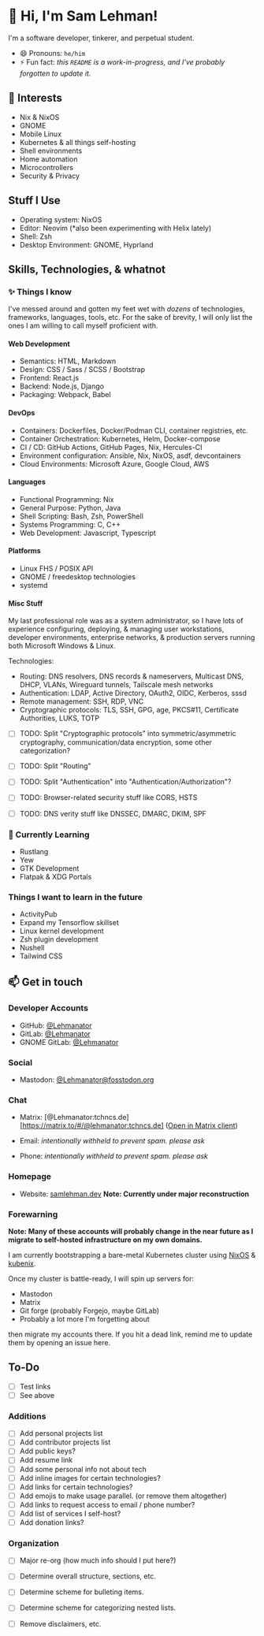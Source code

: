 # 👋 Hi, I'm Sam Lehman!

I'm a software developer, tinkerer, and perpetual student.

- 😄 Pronouns: `he/him`
- ⚡ Fun fact: *this `README` is a work-in-progress, and I've probably forgotten to update it.* 

## 👀 Interests

- Nix & NixOS
- GNOME
- Mobile Linux
- Kubernetes & all things self-hosting
- Shell environments
- Home automation
- Microcontrollers
- Security & Privacy

## Stuff I Use

- Operating system: NixOS
- Editor: Neovim (*also been experimenting with Helix lately)
- Shell: Zsh
- Desktop Environment: GNOME, Hyprland

## Skills, Technologies, & whatnot

### ✨ Things I know

I've messed around and gotten my feet wet with *dozens* of technologies, frameworks, languages, tools, etc.
For the sake of brevity, I will only list the ones I am willing to call myself proficient with.

#### Web Development

- Semantics: HTML, Markdown
- Design: CSS / Sass / SCSS / Bootstrap
- Frontend: React.js
- Backend: Node.js, Django
- Packaging: Webpack, Babel

#### DevOps

- Containers: Dockerfiles, Docker/Podman CLI, container registries, etc.
- Container Orchestration: Kubernetes, Helm, Docker-compose
- CI / CD: GitHub Actions, GitHub Pages, Nix, Hercules-CI
- Environment configuration: Ansible, Nix, NixOS, asdf, devcontainers
- Cloud Environments: Microsoft Azure, Google Cloud, AWS

#### Languages

- Functional Programming: Nix
- General Purpose: Python, Java
- Shell Scripting: Bash, Zsh, PowerShell
- Systems Programming: C, C++
- Web Development: Javascript, Typescript

#### Platforms

- Linux FHS / POSIX API
- GNOME / freedesktop technologies
- systemd

#### Misc Stuff

My last professional role was as a system administrator,
so I have lots of experience configuring, deploying, & managing
user workstations, developer environments, enterprise networks, & production servers
running both Microsoft Windows & Linux.

Technologies:

- Routing: DNS resolvers, DNS records & nameservers, Multicast DNS, DHCP, VLANs, Wireguard tunnels, Tailscale mesh networks
- Authentication: LDAP, Active Directory, OAuth2, OIDC, Kerberos, sssd
- Remote management: SSH, RDP, VNC
- Cryptographic protocols: TLS, SSH, GPG, age, PKCS#11, Certificate Authorities, LUKS, TOTP

- [ ] TODO: Split "Cryptographic protocols" into symmetric/asymmetric cryptography, communication/data encryption, some other categorization?
- [ ] TODO: Split "Routing"
- [ ] TODO: Split "Authentication" into "Authentication/Authorization"?
- [ ] TODO: Browser-related security stuff like CORS, HSTS
- [ ] TODO: DNS verity stuff like DNSSEC, DMARC, DKIM, SPF


### 🌱 Currently Learning

- Rustlang
- Yew
- GTK Development
- Flatpak & XDG Portals

### Things I want to learn in the future

- ActivityPub
- Expand my Tensorflow skillset
- Linux kernel development
- Zsh plugin development
- Nushell
- Tailwind CSS

## 📫 Get in touch

### Developer Accounts
- GitHub: [@Lehmanator](https://github.com/Lehmanator)
- GitLab: [@Lehmanator](https://gitlab.com/Lehmanator)
- GNOME GitLab: [@Lehmanator](https://gitlab.gnome.org/Lehmanator)

### Social

- Mastodon: [@Lehmanator@fosstodon.org](https://fosstodon.org/Lehmanator)

### Chat

- Matrix: [@Lehmanator:tchncs.de][https://matrix.to/#/@lehmanator:tchncs.de] ([Open in Matrix client](matrix://@Lehmanator:tchncs.de))

- Email: *intentionally withheld to prevent spam. please ask*
- Phone: *intentionally withheld to prevent spam. please ask*

### Homepage

- Website: [samlehman.dev](https://samlehman.dev) **Note: Currently under major reconstruction**

### Forewarning

**Note: Many of these accounts will probably change in the near future as I migrate to self-hosted infrastructure on my own domains.**

I am currently bootstrapping a bare-metal Kubernetes cluster using [NixOS](https://nixos.org) & [kubenix](https://github.com/hall/kubenix).

Once my cluster is battle-ready, I will spin up servers for:

- Mastodon
- Matrix
- Git forge (probably Forgejo, maybe GitLab)
- Probably a lot more I'm forgetting about

then migrate my accounts there.
If you hit a dead link, remind me to update them by opening an issue here.

## To-Do

- [ ] Test links
- [ ] See above
      
### Additions

- [ ] Add personal projects list
- [ ] Add contributor projects list
- [ ] Add public keys?
- [ ] Add resume link
- [ ] Add some personal info not about tech
- [ ] Add inline images for certain technologies?
- [ ] Add links for certain technologies?
- [ ] Add emojis to make usage parallel. (or remove them altogether)
- [ ] Add links to request access to email / phone number?
- [ ] Add list of services I self-host?
- [ ] Add donation links?

### Organization

- [ ] Major re-org (how much info should I put here?)
- [ ] Determine overall structure, sections, etc.
- [ ] Determine scheme for bulleting items.
- [ ] Determine scheme for categorizing nested lists.
- [ ] Remove disclaimers, etc.


<!---
 ...otherwise known as:
- 💞️ I’m looking to collaborate on ...
Using various industry standards for both symmetric and asymmetric cryptography to secure communications & data-at-rest.
--->

<!---
lehmanator/lehmanator is a ✨ special ✨ repository because its `README.md` (this file) appears on your GitHub profile.
You can click the Preview link to take a look at your changes.
--->
